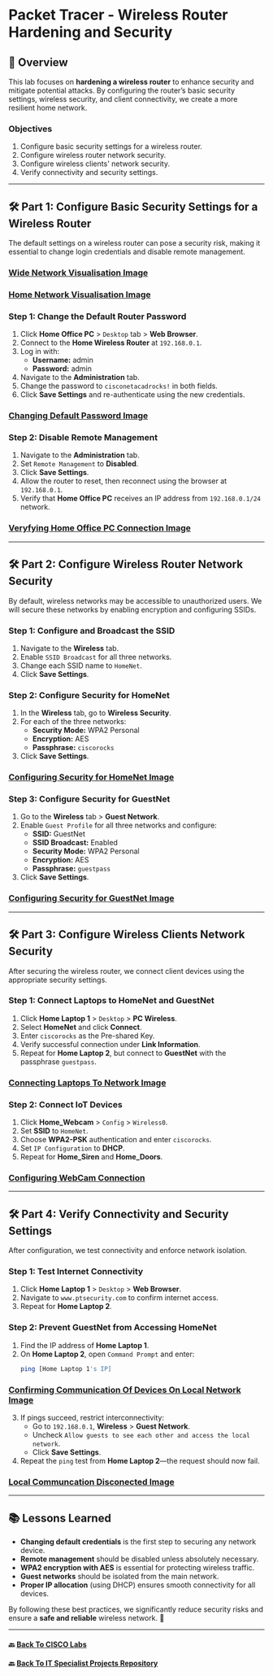 # Packet Tracer - Wireless Router Hardening and Security


## 📌 Overview 
This lab focuses on **hardening a wireless router** to enhance security and mitigate potential attacks. By configuring the router’s basic security settings, wireless security, and client connectivity, we create a more resilient home network. 

### **Objectives**  
1. Configure basic security settings for a wireless router.  
2. Configure wireless router network security.  
3. Configure wireless clients' network security.  
4. Verify connectivity and security settings.  

---

## **🛠 Part 1: Configure Basic Security Settings for a Wireless Router**

The default settings on a wireless router can pose a security risk, making it essential to change login credentials and disable remote management.

### [Wide Network Visualisation Image](https://raw.githubusercontent.com/proxymc/it-specialist-projects/refs/heads/main/CISCO/Packet-Tracer/Images/Wireless_Router_Hardening_And_Security/Packet%20Tracer%20Configure%20Wireless%20Router%20Hardening%20and%20Security.png)
### [Home Network Visualisation Image](https://raw.githubusercontent.com/proxymc/it-specialist-projects/refs/heads/main/CISCO/Packet-Tracer/Images/Wireless_Router_Hardening_And_Security/Packet%20Tracer%20Home.png)

### **Step 1: Change the Default Router Password**
1. Click **Home Office PC** > `Desktop` tab > **Web Browser**.  
2. Connect to the **Home Wireless Router** at `192.168.0.1`.  
3. Log in with:
   - **Username:** admin  
   - **Password:** admin  
4. Navigate to the **Administration** tab.  
5. Change the password to `cisconetacadrocks!` in both fields.  
6. Click **Save Settings** and re-authenticate using the new credentials.  

### [Changing Default Password Image](https://raw.githubusercontent.com/proxymc/it-specialist-projects/refs/heads/main/CISCO/Packet-Tracer/Images/Wireless_Router_Hardening_And_Security/Changing%20Default%20Password%20.png)

### **Step 2: Disable Remote Management**
1. Navigate to the **Administration** tab.  
2. Set `Remote Management` to **Disabled**.  
3. Click **Save Settings**.  
4. Allow the router to reset, then reconnect using the browser at `192.168.0.1`.  
5. Verify that **Home Office PC** receives an IP address from `192.168.0.1/24` network.

### [Veryfying Home Office PC Connection Image](https://raw.githubusercontent.com/proxymc/it-specialist-projects/refs/heads/main/CISCO/Packet-Tracer/Images/Wireless_Router_Hardening_And_Security/Changing%20Default%20Password2.png)

---

## **🛠 Part 2: Configure Wireless Router Network Security**
By default, wireless networks may be accessible to unauthorized users. We will secure these networks by enabling encryption and configuring SSIDs.

### **Step 1: Configure and Broadcast the SSID**
1. Navigate to the **Wireless** tab.  
2. Enable `SSID Broadcast` for all three networks.  
3. Change each SSID name to `HomeNet`.  
4. Click **Save Settings**.  

### **Step 2: Configure Security for HomeNet**
1. In the **Wireless** tab, go to **Wireless Security**.  
2. For each of the three networks:
   - **Security Mode:** WPA2 Personal  
   - **Encryption:** AES  
   - **Passphrase:** `ciscorocks`  
3. Click **Save Settings**.

### [Configuring Security for HomeNet Image](https://github.com/proxymc/it-specialist-projects/blob/main/CISCO/Packet-Tracer/Images/Wireless_Router_Hardening_And_Security/Best%20security%20for%20the%20HomeNet%20Wireless%20Networks.png)

### **Step 3: Configure Security for GuestNet**
1. Go to the **Wireless** tab > **Guest Network**.  
2. Enable `Guest Profile` for all three networks and configure:
   - **SSID:** GuestNet  
   - **SSID Broadcast:** Enabled  
   - **Security Mode:** WPA2 Personal  
   - **Encryption:** AES  
   - **Passphrase:** `guestpass`  
3. Click **Save Settings**.

### [Configuring Security for GuestNet Image](https://raw.githubusercontent.com/proxymc/it-specialist-projects/refs/heads/main/CISCO/Packet-Tracer/Images/Wireless_Router_Hardening_And_Security/Best%20security%20for%20GuestNet%20Wireless%20Networks.png)
---

## **🛠 Part 3: Configure Wireless Clients Network Security**
After securing the wireless router, we connect client devices using the appropriate security settings.

### **Step 1: Connect Laptops to HomeNet and GuestNet**
1. Click **Home Laptop 1** > `Desktop` > **PC Wireless**.  
2. Select **HomeNet** and click **Connect**.  
3. Enter `ciscorocks` as the Pre-shared Key.  
4. Verify successful connection under **Link Information**.  
5. Repeat for **Home Laptop 2**, but connect to **GuestNet** with the passphrase `guestpass`.  

### [Connecting Laptops To Network Image](https://raw.githubusercontent.com/proxymc/it-specialist-projects/refs/heads/main/CISCO/Packet-Tracer/Images/Wireless_Router_Hardening_And_Security/Home%20Laptop%201%20Wirless%20Connection.png)

### **Step 2: Connect IoT Devices**
1. Click **Home_Webcam** > `Config` > `Wireless0`.  
2. Set **SSID** to `HomeNet`.  
3. Choose **WPA2-PSK** authentication and enter `ciscorocks`.  
4. Set `IP Configuration` to **DHCP**.  
5. Repeat for **Home_Siren** and **Home_Doors**.

### [Configuring WebCam Connection](https://raw.githubusercontent.com/proxymc/it-specialist-projects/refs/heads/main/CISCO/Packet-Tracer/Images/Wireless_Router_Hardening_And_Security/Home%20Web%20Cam%20connectivity%20configuration.png)

---

## **🛠 Part 4: Verify Connectivity and Security Settings**
After configuration, we test connectivity and enforce network isolation.

### **Step 1: Test Internet Connectivity**
1. Click **Home Laptop 1** > `Desktop` > **Web Browser**.  
2. Navigate to `www.ptsecurity.com` to confirm internet access.  
3. Repeat for **Home Laptop 2**.

### **Step 2: Prevent GuestNet from Accessing HomeNet**
1. Find the IP address of **Home Laptop 1**.  
2. On **Home Laptop 2**, open `Command Prompt` and enter:
   ```sh
   ping [Home Laptop 1's IP]
   ```

### [Confirming Communication Of Devices On Local Network Image](https://raw.githubusercontent.com/proxymc/it-specialist-projects/refs/heads/main/CISCO/Packet-Tracer/Images/Wireless_Router_Hardening_And_Security/Guest%20Network%20And%20Home%20Network%20Laptops%20communicate.png)

3. If pings succeed, restrict interconnectivity:
   - Go to `192.168.0.1`, **Wireless** > **Guest Network**.
   - Uncheck `Allow guests to see each other and access the local network`.
   - Click **Save Settings**.
4. Repeat the `ping` test from **Home Laptop 2**—the request should now fail.

### [Local Communcation Disconected Image](https://raw.githubusercontent.com/proxymc/it-specialist-projects/refs/heads/main/CISCO/Packet-Tracer/Images/Wireless_Router_Hardening_And_Security/Guest%20Network%20And%20Home%20Network%20Laptops%20communicate.png)

---

## **📚 Lessons Learned**
- **Changing default credentials** is the first step to securing any network device.
- **Remote management** should be disabled unless absolutely necessary.
- **WPA2 encryption with AES** is essential for protecting wireless traffic.
- **Guest networks** should be isolated from the main network.
- **Proper IP allocation** (using DHCP) ensures smooth connectivity for all devices.

By following these best practices, we significantly reduce security risks and ensure a **safe and reliable** wireless network. 🔐


---
#### 🔙 [Back To CISCO Labs](/CISCO/Packet-Tracer/)
#### 🔙 [Back To IT Specialist Projects Repository](https://github.com/proxymc/it-specialist-projects)  




